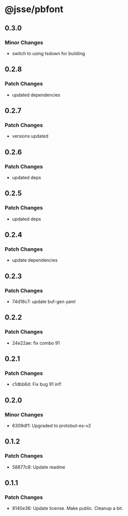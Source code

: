 # @jsse/pbfont

## 0.3.0

### Minor Changes

- switch to using tsdown for building

## 0.2.8

### Patch Changes

- updated dependencies

## 0.2.7

### Patch Changes

- versions updated

## 0.2.6

### Patch Changes

- updated deps

## 0.2.5

### Patch Changes

- updated deps

## 0.2.4

### Patch Changes

- update dependencies

## 0.2.3

### Patch Changes

- 74d18c7: update buf-gen yaml

## 0.2.2

### Patch Changes

- 24e22ae: fix combo 91

## 0.2.1

### Patch Changes

- c1dbb6d: Fix bug 91 inf!

## 0.2.0

### Minor Changes

- 6309df1: Upgraded to protobut-es-v2

## 0.1.2

### Patch Changes

- 58877c8: Update readme

## 0.1.1

### Patch Changes

- 8140e36: Update license. Make public. Cleanup a bit.
